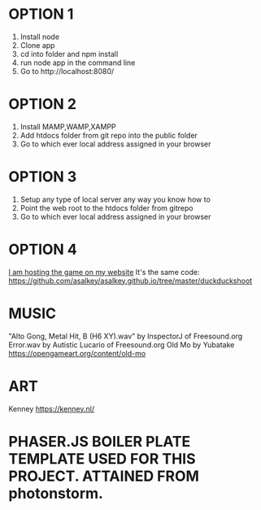 # OPTION 1
1. Install node
2. Clone app
3. cd into folder and npm install
4. run node app in the command line
5. Go to http://localhost:8080/

# OPTION 2
1. Install MAMP,WAMP,XAMPP
2. Add htdocs folder from git repo into the public folder
3. Go to which ever local address assigned in your browser

# OPTION 3
1. Setup any type of local server any way you know how to
2. Point the web root to the htdocs folder from gitrepo 
3. Go to which ever local address assigned in your browser

# OPTION 4
[I am hosting the game on my website](https://andrea.codes/duckduckshoot/)
It's the same code: https://github.com/asalkey/asalkey.github.io/tree/master/duckduckshoot


# MUSIC
"Alto Gong, Metal Hit, B (H6 XY).wav" by InspectorJ of Freesound.org
Error.wav by Autistic Lucario of Freesound.org
Old Mo by Yubatake https://opengameart.org/content/old-mo

# ART
Kenney https://kenney.nl/

# PHASER.JS BOILER PLATE TEMPLATE USED FOR THIS PROJECT. ATTAINED FROM photonstorm.
